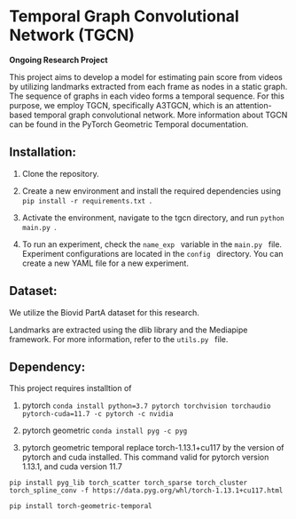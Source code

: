 # Temporal Graph Convolutional Network (TGCN)

**Ongoing Research Project**

This project aims to develop a model for estimating pain score from videos by utilizing landmarks extracted from each frame as nodes in a static graph. The sequence of graphs in each video forms a temporal sequence. 
For this purpose, we employ TGCN, specifically A3TGCN, which is an attention-based temporal graph convolutional network. More information about TGCN can be found in the PyTorch Geometric Temporal documentation.

## Installation:
1. Clone the repository.

2. Create a new environment and install the required dependencies using  `pip install -r requirements.txt `.
3. Activate the environment, navigate to the tgcn directory, and run  `python main.py `.
4. To run an experiment, check the  `name_exp ` variable in the  `main.py ` file.
Experiment configurations are located in the  `config ` directory. You can create a new YAML file for a new experiment.
## Dataset:
We utilize the Biovid PartA dataset for this research. 

Landmarks are extracted using the dlib library and the Mediapipe framework. For more information, refer to the  `utils.py ` file.

## Dependency:
This project requires installtion of 
1. pytorch
`conda install python=3.7 pytorch torchvision torchaudio pytorch-cuda=11.7 -c pytorch -c nvidia`

2. pytorch geometric 
`conda install pyg -c pyg`

3. pytorch geometric temporal replace torch-1.13.1+cu117 by the version of pytorch and cuda installed. This command valid for pytorch version 1.13.1, and cuda version 11.7

`pip install pyg_lib torch_scatter torch_sparse torch_cluster torch_spline_conv -f https://data.pyg.org/whl/torch-1.13.1+cu117.html`


`pip install torch-geometric-temporal`